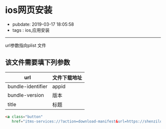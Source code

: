 # ios网页安装

- pubdate: 2019-03-17 18:05:58
- tags : ios,应用安装

-----------


url参数指向plist 文件

该文件需要填下列参数
---------
|url|文件下载地址|
|------|------|
|bundle-identifier|appid|
|bundle-version|版本|
|title|标题|
````html
<a class="button"
   href="itms-services://?action=download-manifest&url=https://shenzilong.cn/record/res/gac.plist">安装ipa</a>
````